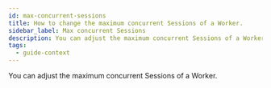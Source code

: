 ```yaml
---
id: max-concurrent-sessions
title: How to change the maximum concurrent Sessions of a Worker.
sidebar_label: Max concurrent Sessions
description: You can adjust the maximum concurrent Sessions of a Worker.
tags:
  - guide-context
---
```


You can adjust the maximum concurrent Sessions of a Worker.
